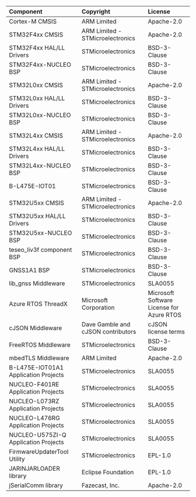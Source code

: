 | Component                               | Copyright                          | License |
|:---------                               |:-------                            |:--------|
| Cortex-M CMSIS                          | ARM Limited                        | Apache-2.0 |
| STM32F4xx CMSIS                         | ARM Limited - STMicroelectronics   | Apache-2.0 |
| STM32F4xx HAL/LL Drivers                | STMicroelectronics                 | BSD-3-Clause |
| STM32F4xx-NUCLEO BSP                    | STMicroelectronics                 | BSD-3-Clause |
| STM32L0xx CMSIS                         | ARM Limited - STMicroelectronics   | Apache-2.0 |
| STM32L0xx HAL/LL Drivers                | STMicroelectronics                 | BSD-3-Clause |
| STM32L0xx-NUCLEO BSP                    | STMicroelectronics                 | BSD-3-Clause |
| STM32L4xx CMSIS                         | ARM Limited - STMicroelectronics   | Apache-2.0 |
| STM32L4xx HAL/LL Drivers                | STMicroelectronics                 | BSD-3-Clause |
| STM32L4xx-NUCLEO BSP                    | STMicroelectronics                 | BSD-3-Clause |
| B-L475E-IOT01                           | STMicroelectronics                 | BSD-3-Clause |
| STM32U5xx CMSIS                         | ARM Limited - STMicroelectronics   | Apache-2.0 |
| STM32U5xx HAL/LL Drivers                | STMicroelectronics                 | BSD-3-Clause |
| STM32U5xx-NUCLEO BSP                    | STMicroelectronics                 | BSD-3-Clause |
| teseo_liv3f component BSP               | STMicroelectronics                 | BSD-3-Clause |
| GNSS1A1 BSP                             | STMicroelectronics                 | BSD-3-Clause |
| lib_gnss Middleware                     | STMicroelectronics                 | SLA0055 |
| Azure RTOS ThreadX                      | Microsoft Corporation              | Microsoft Software License for Azure RTOS |
| cJSON Middleware                        | Dave Gamble and cJSON contributors | cJSON license terms |
| FreeRTOS Middleware                     | STMicroelectronics                 | BSD-3-Clause |
| mbedTLS Middleware                      | ARM Limited                        | Apache-2.0 |
| B-L475E-IOT01A1 Application Projects    | STMicroelectronics                 | SLA0055 |
| NUCLEO-F401RE Application Projects      | STMicroelectronics                 | SLA0055 |
| NUCLEO-L073RZ Application Projects      | STMicroelectronics                 | SLA0055 |
| NUCLEO-L476RG Application Projects      | STMicroelectronics                 | SLA0055 |
| NUCLEO-U575ZI-Q Application Projects    | STMicroelectronics                 | SLA0055 |
| FirmwareUpdaterTool Utility             | STMicroelectronics                 | EPL-1.0 |
| JARINJARLOADER library                  | Eclipse Foundation                 | EPL-1.0 |
| jSerialComm library                     | Fazecast, Inc.                     | Apache-2.0 |